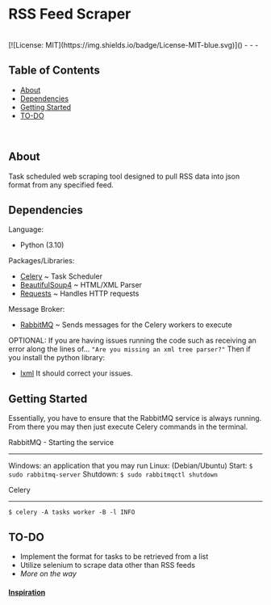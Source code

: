 # RSS Feed Scraper
<br>
[![License: MIT](https://img.shields.io/badge/License-MIT-blue.svg)]()
- - -

## Table of Contents

- [About](#about)
- [Dependencies](#dependencies)
- [Getting Started](#getting_started)
- [TO-DO](#to-do)
<br>

## About <a name="about"></a>
Task scheduled web scraping tool designed to pull RSS data into json format from any specified feed.

## Dependencies <a name="dependencies"></a>
Language:
+ Python (3.10)

Packages/Libraries:
+ [Celery](https://docs.celeryproject.org/en/stable/index.html) ~ Task Scheduler
+ [BeautifulSoup4](https://beautiful-soup-4.readthedocs.io/en/latest/) ~ HTML/XML Parser
+ [Requests](https://docs.python-requests.org/en/latest/) ~ Handles HTTP requests

Message Broker:
+ [RabbitMQ](https://www.rabbitmq.com/) ~ Sends messages for the Celery workers to execute

OPTIONAL:
If you are having issues running the code such as receiving an error along the lines of...
`"Are you missing an xml tree parser?"`
Then if you install the python library:
+ [lxml](https://lxml.de/index.html)
It should correct your issues.

## Getting Started <a name="getting_started"></a>
Essentially, you have to ensure that the RabbitMQ service is always running.
From there you may then just execute Celery commands in the terminal.

RabbitMQ - Starting the service
- - -
Windows: an application that you may run
Linux: (Debian/Ubuntu)
Start:
` $ sudo rabbitmq-server `
Shutdown:
` $ sudo rabbitmqctl shutdown `

Celery
- - -
` $ celery -A tasks worker -B -l INFO `

## TO-DO <a name="to-do"></a>
+ Implement the format for tasks to be retrieved from a list
+ Utilize selenium to scrape data other than RSS feeds
+ *More on the way*

#### [Inspiration](https://codeburst.io/automated-web-scraping-with-python-and-celery-ac02a4a9ce51)